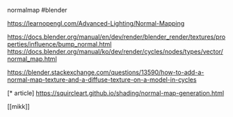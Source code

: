 normalmap
#blender

https://learnopengl.com/Advanced-Lighting/Normal-Mapping

https://docs.blender.org/manual/en/dev/render/blender_render/textures/properties/influence/bump_normal.html
https://docs.blender.org/manual/ko/dev/render/cycles/nodes/types/vector/normal_map.html

https://blender.stackexchange.com/questions/13590/how-to-add-a-normal-map-texture-and-a-diffuse-texture-on-a-model-in-cycles

[* article]
https://squircleart.github.io/shading/normal-map-generation.html

[[mikk]]